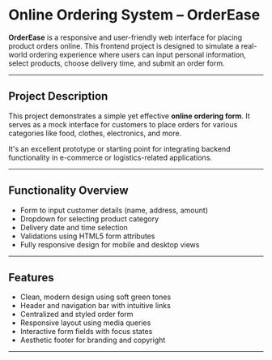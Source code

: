 # Online Ordering System – OrderEase

**OrderEase** is a responsive and user-friendly web interface for placing product orders online. This frontend project is designed to simulate a real-world ordering experience where users can input personal information, select products, choose delivery time, and submit an order form.

---

##  Project Description

This project demonstrates a simple yet effective **online ordering form**. It serves as a mock interface for customers to place orders for various categories like food, clothes, electronics, and more.

It's an excellent prototype or starting point for integrating backend functionality in e-commerce or logistics-related applications.

---

## Functionality Overview

- Form to input customer details (name, address, amount)
- Dropdown for selecting product category
- Delivery date and time selection
- Validations using HTML5 form attributes
- Fully responsive design for mobile and desktop views

---

##  Features

- Clean, modern design using soft green tones
- Header and navigation bar with intuitive links
- Centralized and styled order form
- Responsive layout using media queries
- Interactive form fields with focus states
- Aesthetic footer for branding and copyright

---


